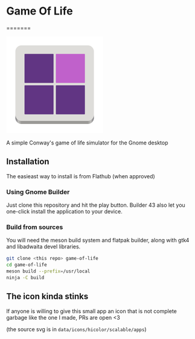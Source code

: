 # Game Of Life
=======

![Application icon](./data/icons/hicolor/scalable/apps/com.github.sixpounder.GameOfLife.svg)

A simple Conway's game of life simulator for the Gnome desktop

## Installation

The easieast way to install is from Flathub (when approved)

### Using Gnome Builder

Just clone this repository and hit the play button. Builder 43 also let you one-click install
the application to your device.

### Build from sources

You will need the meson build system and flatpak builder, along with gtk4 and libadwaita devel libraries.

```bash
git clone <this repo> game-of-life
cd game-of-life
meson build --prefix=/usr/local
ninja -C build
```

## The icon kinda stinks

If anyone is willing to give this small app an icon that is not complete garbage like the one I made, PRs are open <3

(the source svg is in `data/icons/hicolor/scalable/apps`)
